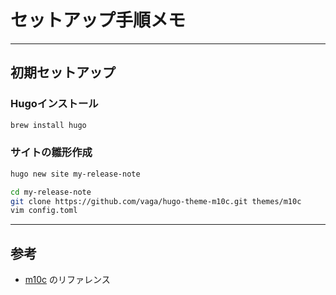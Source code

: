 
# セットアップ手順メモ

---

## 初期セットアップ

### Hugoインストール

```bash
brew install hugo
```

### サイトの雛形作成

```bash
hugo new site my-release-note

cd my-release-note
git clone https://github.com/vaga/hugo-theme-m10c.git themes/m10c
vim config.toml
```

---

## 参考

- [m10c](https://themes.gohugo.io/themes/hugo-theme-m10c/) のリファレンス




